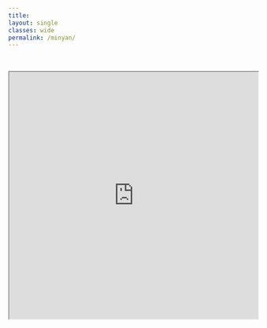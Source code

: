 ```yaml
---
title: 
layout: single
classes: wide
permalink: /minyan/
---
```

<br/> 

<!-- Google Tag Manager (noscript) -->
<noscript><iframe src="https://www.googletagmanager.com/ns.html?id=GTM-PNS829G"
height="0" width="0" style="display:none;visibility:hidden"></iframe></noscript>
<!-- End Google Tag Manager (noscript) -->

<iframe width="100%" height="500px"  src="https://docs.google.com/spreadsheets/d/1bZJOseBtqZ7ICch8_qA3oIjg7v8gxRW_4G9TeDiuhIE/edit?usp=sharing?widget=true&amp;headers=false"></iframe>
